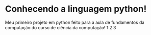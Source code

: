 # Conhecendo a linguagem python!
Meu primeiro projeto em python feito para a aula de fundamentos da computação do curso de ciência da computação!
1
2
3
